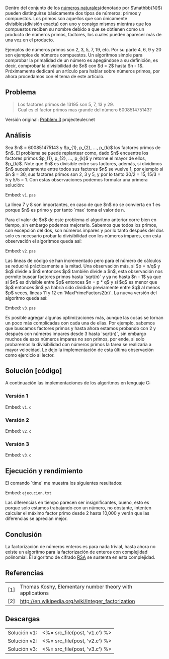 <p>Dentro del conjunto de los <a href="http://es.wikipedia.org/wiki/N%C3%BAmero_natural">números naturales</a>(denotado por $\mathbb{N}$) pueden distinguirse básicamente dos tipos de números: primos y compuestos. Los primos son aquellos que son únicamente divisibles(división exacta) con uno y consigo mismos mientras que los compuestos reciben su nombre debido a que se obtienen como un producto de números primos, factores, los cuales pueden aparecer más de una vez en el producto.</p>

<p>Ejemplos de números primos son 2, 3, 5, 7, 19, etc. Por su parte 4, 6, 9 y 20 son ejemplos de números compuestos. Un algoritmos simple para comprobar la primalidad de un número es apegándose a su definición, es decir, comprobar la divisibilidad de $n$ con $d = 2$  hasta $n - 1$. Próximamente dedicaré un artículo para hablar sobre números primos, por ahora procedamos con el tema de este artículo.</p>

## Problema
<blockquote>
  Los factores primos de 13195 son 5, 7, 13 y 29.<br>
  Cual es el factor primos mas grande del número 600851475143?
</blockquote>

<p>Versión original: <a href="http://projecteuler.net/index.php?section=problems&id=3">Problem 3</a> projecteuler.net</p>


## Análisis

<p>Sea $n$ = 600851475143 y $p_{1}, p_{2}, ..., p_{k}$ los factores primos de $n$. El problema se puede replantear como, dado $n$ encuentre los factores primos $p_{1}, p_{2}, ..., p_{k}$ y retorne el mayor de ellos, $p_{k}$. Note que $n$ es divisible entre sus factores, además, si dividimos $n$ sucesivamente entre todos sus factores $n$ se vuelve 1, por ejemplo si $n $ = 30, sus factores primos son 2, 3 y 5, y por lo tanto 30/2 = 15, 15/3 = 5 y 5/5 = 1. Con estas observaciones podemos formular una primera solución:</p>


Embed: `v1.pas`

<p>La línea 7 y 8 son importantes, en caso de que $n$ no se convierta en 1 es porque $n$ es primo y por tanto `max` toma el valor de n.</p>

<p>Para el valor de $n$ de este problema el algoritmo anterior corre bien en tiempo, sin embargo podemos mejorarlo. Sabemos que todos los primos, con excepción del dos, son números impares y por lo tanto después del dos solo es necesario probar la divisibilidad con los números impares, con esta observación el algoritmos queda así:</p>

Embed: `v2.pas`

<p>Las líneas de código se han incrementado pero para el número de cálculos se reducirá prácticamente a la mitad. Una observación más, si $p = n/q$ y $q$ divide a $n$ entonces $p$ también divide a $n$, esta observación nos permite buscar factores primos hasta `sqrt(n)` y ya no hasta $n - 1$ ya que si $n$ es divisible entre $p$ entonces $n = p * q$ y si $q$ es menor que $p$ entonces $n$ ya habría sido dividido previamente entre $q$ al menos $p$ veces, líneas 11 y 12 en `MaxPrimeFactors2(n)`. La nueva versión del algoritmo queda así:</p>

Embed: `v3.pas`

<p>Es posible agregar algunas optimizaciones más, aunque las cosas se tornan un poco más complicadas con cada una de ellas. Por ejemplo, sabemos que buscamos factores primos y hasta ahora estamos probando con 2 y después con números impares desde 3 hasta `sqrt(n)`, sin embargo muchos de esos números impares no son primos, por ende, si solo probaremos la divisibilidad con números primos la tarea se realizaría a mayor velocidad. Le dejo la implementación de esta última observación como ejercicio al lector.</p>

## Solución [código]
<p>A continuación las implementaciones de los algoritmos en lenguaje C:</p>

### Versión 1
Embed: `v1.c`

### Versión 2
Embed: `v2.c`

### Versión 3
Embed: `v3.c`

## Ejecución y rendimiento

<p>El comando `time` me muestra los siguientes resultados:</p>

Embed: `ejecucion.txt`

<p>Las diferencias en tiempo parecen ser insignificantes, bueno, esto es porque solo estamos trabajando con un número, no obstante, intenten calcular el máximo factor primo desde 2 hasta 10,000 y verán que las diferencias se aprecian mejor.</p>


## Conclusión
<p>La factorización de números enteros es para nada trivial, hasta ahora no existe un algoritmo para la factorización de enteros con complejidad polinomial. El algoritmo de cifrado <a href="http://es.wikipedia.org/wiki/RSA">RSA</a> se sustenta en esta complejidad.</p>

## Referencias
<table border="0">
    <tr>
      <td>[1]</td><td>Thomas Koshy, Elementary number theory with applications</td>
    </tr>
    <tr>
      <td>[2]</td><td><a href="http://en.wikipedia.org/wiki/Integer_factorization" target="_blank">http://en.wikipedia.org/wiki/Integer_factorization</a></td>
    </tr>
</table>


## Descargas
<table border="0">
    <tr>
        <td>Solución v1:</td> <td> <%= src_file(post, 'v1.c') %> </td>
    </tr>
    <tr>
        <td>Solución v2:</td> <td> <%= src_file(post, 'v2.c') %> </td>
    </tr>
    <tr>
        <td>Solución v3:</td> <td> <%= src_file(post, 'v3.c') %> </td>
    </tr>
</table>
